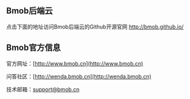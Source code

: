 ## Bmob后端云

点击下面的地址访问Bmob后端云的Github开源官网
http://bmob.github.io/


## Bmob官方信息

官方网址：[http://www.bmob.cn](http://www.bmob.cn)

问答社区：[http://wenda.bmob.cn](http://wenda.bmob.cn)

技术邮箱：support@bmob.cn
